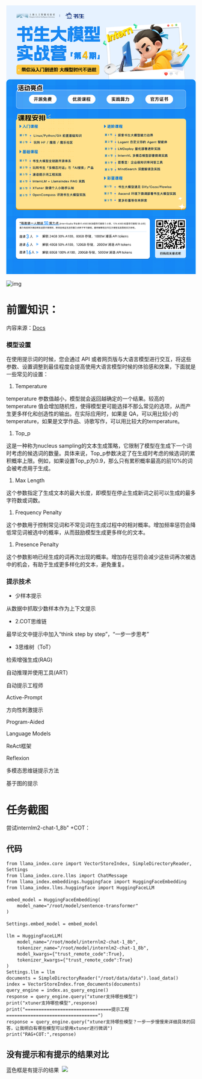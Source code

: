  ![1729033461435](image/提示词工程课程/1729033461435.png)

![img]()

# 前置知识：

内容来源：[Docs](https://aicarrier.feishu.cn/wiki/OWTqwyjEkiGJbCkxib5cGV8Wn1d "Docs")

### 模型设置

在使用提示词的时候，您会通过 API 或者网页版与大语言模型进行交互，将这些参数、设置调整到最佳程度会提高使用大语言模型时候的体验感和效果，下面就是一些常见的设置：

1. Temperature

temperature 参数值越小，模型就会返回越确定的一个结果。较高的 temperature 值会增加随机性，使得模型更可能选择不那么常见的选项，从而产生更多样化和创造性的输出。在实际应用时，如果是 QA，可以用比较小的 temperature，如果是文学作品、诗歌写作，可以用比较大的temperature。

1. Top_p

这是一种称为nucleus sampling的文本生成策略，它限制了模型在生成下一个词时考虑的候选词的数量。具体来说，Top_p参数决定了在生成时考虑的候选词的累积概率上限。例如，如果设置Top_p为0.9，那么只有累积概率最高的前10%的词会被考虑用于生成。

1. Max Length

这个参数指定了生成文本的最大长度，即模型在停止生成新词之前可以生成的最多字符数或词数。

1. Frequency Penalty

这个参数用于控制常见词和不常见词在生成过程中的相对概率。增加频率惩罚会降低常见词被选中的概率，从而鼓励模型生成更多样化的文本。

1. Presence Penalty

这个参数影响已经生成的词再次出现的概率。增加存在惩罚会减少这些词再次被选中的机会，有助于生成更多样化的文本，避免重复。

### 提示技术

* 少样本提示

从数据中抓取少数样本作为上下文提示

* 2.COT思维链

最早论文中提示中加入“think step by step”，“一步一步思考”

* 3思维树（ToT）

检索增强生成(RAG)

自动推理并使用工具(ART)

自动提示工程师

Active-Prompt

方向性刺激提示

Program-Aided

Language Models

ReAct框架

Reflexion

多模态思维链提示方法

基于图的提示

# 任务截图

尝试internlm2-chat-1_8b" +COT：

## 代码

```
from llama_index.core import VectorStoreIndex, SimpleDirectoryReader, Settings
from llama_index.core.llms import ChatMessage
from llama_index.embeddings.huggingface import HuggingFaceEmbedding
from llama_index.llms.huggingface import HuggingFaceLLM

embed_model = HuggingFaceEmbedding(
    model_name="/root/model/sentence-transformer"
)

Settings.embed_model = embed_model

llm = HuggingFaceLLM(
    model_name="/root/model/internlm2-chat-1_8b",
    tokenizer_name="/root/model/internlm2-chat-1_8b",
    model_kwargs={"trust_remote_code":True},
    tokenizer_kwargs={"trust_remote_code":True}
)
Settings.llm = llm
documents = SimpleDirectoryReader("/root/data/data").load_data()
index = VectorStoreIndex.from_documents(documents)
query_engine = index.as_query_engine()
response = query_engine.query("xtuner支持哪些模型")
print("xtuner支持哪些模型",response)
print("================================提示工程==================================")
response = query_engine.query("xtuner支持哪些模型？一步一步慢慢来详细具体的回答，让我明白有哪些模型可以使用xtuner进行微调")
print("RAG+COT:",response)
```


## 没有提示和有提示的结果对比

蓝色框是有提示的结果
​​
![](https://i-blog.csdnimg.cn/direct/deaa725ea39f4620b4071aed4d23f527.png)![]()
